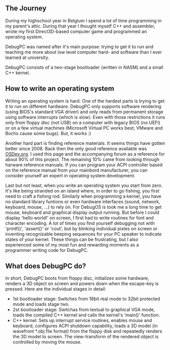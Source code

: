 ## The Journey
During my highschool year in Belgium I spend a lot of time programming in my parent's attic. During that year I thought myself C++ and assembler, wrote my first Direct3D-based computer game and programmed an operating system.

DebugPC was named after it's main purpose: trying to get it to run and teaching me more about low level computer hard- and software than I ever learned at university.

DebugPC consists of a two-stage bootloader (written in NASM) and a small C++ kernel.
## How to write an operating system
Writing an operating system is hard. One of the hardest parts is trying to get it to run on different hardware. DebugPC only supports software rendering (using BIOS's standard VGA driver) and only reads from permanent storage using software interrupts (which is slow). Even with those restrictions it runs only from floppy disc (not USB) on a computer with legacy BIOS (no UEFI) or on a few virtual machines (Microsoft Virtual PC works best; VMware and Bochs cause some bugs). But, it works :)

Another hard part is finding reference materials. It seems things have gotten better since 2008. Back then the only good reference available was [OSDev.org](http://wiki.osdev.org/Main_Page). I used this page and the accompanying forum as a reference for about 90\% of this project. The remaining 10\% came from looking through harware reference manuals. If you can program your ACPI controller based on the reference manual from your mainbord manufacturer, you can consider yourself an expert in operating system development.

Last but not least, when you write an operating system you start from zero. It's like being stranded on an island where, in order to go fishing, you first need to craft a fishing rod. Similarly when programming a kernel, you have no standard library funtions or even hardware interfaces (sound, network, keyboard, mouse, ...) to rely on. For DebugOS is took me a long time to get mouse, keyboard and graphical display output running. But before I could display 'hello world!' on screen, I first had to write routines for font and character encoding. A lot of times you find yourself debugging not with 'printf()', 'assert()' or 'cout', but by blinking individual pixles on screen or inventing recognizable beeping sequences for your PC speaker to indicate states of your kernel. These things can be frustrating, but I also experienced some of my most fun and rewarding moments as a programmer writing code for DebugPC.
## What does DebugPC do?
In short, DebugPC boots from floppy disc, initializes some hardware, renders a 3D object on screen and powers down when the escape-key is pressed.
Here are the individual stages in detail:
* 1st bootloader stage: Switches from 16bit real mode to 32bit protected mode and loads stage two.
* 2st bootloader stage: Switchas from textual to graphical VGA mode, loads the compiled C++ kernel and calls the kernel's 'main()' function.
* C++ kernel: Sets up interrupt service routines, enables mouse and keyboard, configures ACPI shutdown capability, loads a 3D model (in wavefront *.obj file format) from the floppy disk and repeatedly renders the 3D model to screen. The view-transform of the rendered object is controlled by moving the mouse.